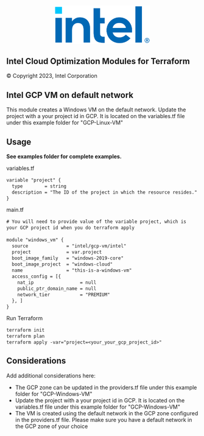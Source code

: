 <p align="center">
  <img src="https://github.com/intel/terraform-intel-gcp-vm/blob/main/images/logo-classicblue-800px.png?raw=true" alt="Intel Logo" width="250"/>
</p>

## Intel Cloud Optimization Modules for Terraform

© Copyright 2023, Intel Corporation

## Intel GCP VM on default network

This module creates a Windows VM on the default network.  Update the project with a your project id in GCP. It is located on the variables.tf file under this example folder for "GCP-Linux-VM" 

## Usage

**See examples folder for complete examples.**

variables.tf

```hcl
variable "project" {
  type        = string
  description = "The ID of the project in which the resource resides."
}
```

main.tf
```hcl
# You will need to provide value of the variable project, which is your GCP project id when you do terraform apply

module "windows_vm" {
  source              = "intel/gcp-vm/intel"
  project             = var.project
  boot_image_family   = "windows-2019-core"
  boot_image_project  = "windows-cloud"
  name                = "this-is-a-windows-vm"
  access_config = [{
    nat_ip                 = null
    public_ptr_domain_name = null
    network_tier           = "PREMIUM"
  }, ]
}
```

Run Terraform

```hcl
terraform init  
terraform plan
terraform apply -var="project=<your_your_gcp_project_id>"
```

## Considerations
Add additional considerations here:
- The GCP zone can be updated in the providers.tf file under this example folder for "GCP-Windows-VM"
- Update the project with a your project id in GCP. It is located on the variables.tf file under this example folder for "GCP-Windows-VM"
- The VM is created using the default network in the GCP zone configured in the providers.tf file. Please make sure you have a default network in the GCP zone
of your choice
